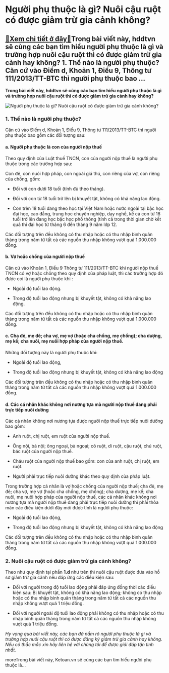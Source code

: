 Người phụ thuộc là gì? Nuôi cậu ruột có được giảm trừ gia cảnh không?
=====================================================================

[:gift:Xem chi tiết ở đây:gift:](https://hddtvn.com/nguoi-phu-thuoc-la-gi-nuoi-cau-ruot-co-duoc-giam-tru-gia-canh-khong/)Trong bài viết này, hddtvn sẽ cùng các bạn tìm hiểu người phụ thuộc là gì và trường hợp nuôi cậu ruột thì có được giảm trừ gia cảnh hay không? 1. Thế nào là người phụ thuộc? Căn cứ vào Điểm d, Khoản 1, Điều 9, Thông tư 111/2013/TT-BTC thì người phụ thuộc bao …
--------------------------------------------------------------------------------------------------------------------------------------------------------------------------------------------------------------------------------------------------------------------

**Trong bài viết này, hddtvn sẽ cùng các bạn tìm hiểu người phụ thuộc là gì và trường hợp nuôi cậu ruột thì có được giảm trừ gia cảnh hay không?**


![Người phụ thuộc là gì? Nuôi cậu ruột có được giảm trừ gia cảnh không?](https://hddtvn.com/wp-content/uploads/2021/01/tax-2.jpg)


### 1. Thế nào là người phụ thuộc?


Căn cứ vào Điểm d, Khoản 1, Điều 9, Thông tư 111/2013/TT-BTC thì người phụ thuộc bao gồm các đối tượng sau:


#### a. Người phụ thuộc là con của người nộp thuế


Theo quy định của Luật thuế TNCN, con của người nộp thuế là người phụ thuộc trong các trường hợp sau:


Con đẻ, con nuôi hợp pháp, con ngoài giá thú, con riêng của vợ, con riêng của chồng, gồm:




* Đối với con dưới 18 tuổi (tính đủ theo tháng).

* Đối với con từ 18 tuổi trở lên bị khuyết tật, không có khả năng lao động.

* Con trên 18 tuổi đang theo học tại Việt Nam hoặc nước ngoài tại bậc học đại học, cao đẳng, trung học chuyên nghiệp, dạy nghề, kể cả con từ 18 tuổi trở lên đang học bậc học phổ thông (tính cả trong thời gian chờ kết quả thi đại học từ tháng 6 đến tháng 9 năm lớp 12.



Các đối tượng trên đều không có thu nhập hoặc có thu nhập bình quân tháng trong năm từ tất cả các nguồn thu nhập không vượt quá 1.000.000 đồng.


#### b. Vợ hoặc chồng của người nộp thuế


Căn cứ vào Khoản 1, Điều 9 Thông tư 111/2013/TT-BTC khi người nộp thuế TNCN có vợ hoặc chồng theo quy định của pháp luật, thì các trường hợp đó được coi là người phụ thuộc khi :




* Ngoài độ tuổi lao động.

* Trong độ tuổi lao động nhưng bị khuyết tật, không có khả năng lao động.



Các đối tượng trên đều không có thu nhập hoặc có thu nhập bình quân tháng trong năm từ tất cả các nguồn thu nhập không vượt quá 1.000.000 đồng.


#### c. Cha đẻ, mẹ đẻ; cha vợ, mẹ vợ (hoặc cha chồng, mẹ chồng); cha dượng, mẹ kế; cha nuôi, mẹ nuôi hợp pháp của người nộp thuế.


Những đối tượng này là người phụ thuộc khi:




* Ngoài độ tuổi lao động,

* Trong độ tuổi lao động nhưng bị khuyết tật, không có khả năng lao động



Các đối tượng trên đều không có thu nhập hoặc có thu nhập bình quân tháng trong năm từ tất cả các nguồn thu nhập không vượt quá 1.000.000 đồng.


#### d. Các cá nhân khác không nơi nương tựa mà người nộp thuế đang phải trực tiếp nuôi dưỡng


Các cá nhân không nơi nương tựa được người nộp thuế trực tiếp nuôi dưỡng bao gồm:




* Anh ruột, chị ruột, em ruột của người nộp thuế.

* Ông nội, bà nội; ông ngoại, bà ngoại; cô ruột, dì ruột, cậu ruột, chú ruột, bác ruột của người nộp thuế.

* Cháu ruột của người nộp thuế bao gồm: con của anh ruột, chị ruột, em ruột.

* Người phải trực tiếp nuôi dưỡng khác theo quy định của pháp luật.



Trong trường hợp cá nhân là vợ hoặc chồng của người nộp thuế; cha đẻ, mẹ đẻ; cha vợ, mẹ vợ (hoặc cha chồng, mẹ chồng); cha dượng, mẹ kế; cha nuôi, mẹ nuôi hợp pháp của người nộp thuế, các cá nhân khác không nơi nương tựa mà người nộp thuế đang phải trực tiếp nuôi dưỡng thì phải thỏa mãn các điều kiện dưới đây mới được tính là người phụ thuộc:




* Ngoài độ tuổi lao động,

* Trong độ tuổi lao động nhưng bị khuyết tật, không có khả năng lao động



Các đối tượng trên đều không có thu nhập hoặc có thu nhập bình quân tháng trong năm từ tất cả các nguồn thu nhập không vượt quá 1.000.000 đồng.


### 2. Nuôi cậu ruột có được giảm trừ gia cảnh không?


Theo như quy định tại phần **1.d** như trên thì nuôi cậu ruột được đưa vào hồ sơ giảm trừ gia cảnh nếu đáp ứng các điều kiện sau:




* Đối với người trong độ tuổi lao động phải đáp ứng đồng thời các điều kiện sau: Bị khuyết tật, không có khả năng lao động; không có thu nhập hoặc có thu nhập bình quân tháng trong năm từ tất cả các nguồn thu nhập không vượt quá 1 triệu đồng.

* Đối với người ngoài độ tuổi lao động phải không có thu nhập hoặc có thu nhập bình quân tháng trong năm từ tất cả các nguồn thu nhập không vượt quá 1 triệu đồng.



*Hy vọng qua bài viết này, các bạn đã nắm rõ người phụ thuộc là gì và trường hợp nuôi cậu ruột thì có được đăng ký giảm trừ gia cảnh hay không. Nếu có thắc mắc xin hãy liên hệ với chúng tôi để được giải đáp tận tình nhất.*


moreTrong bài viết này, Ketoan.vn sẽ cùng các bạn tìm hiểu người phụ thuộc là…

